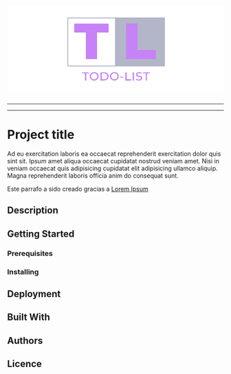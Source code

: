 <h1 align="center">
  <img src="https://github.com/iRaphiki/todo-list/blob/main/src/toDoListLogo.png" alt="ToDo-List">
</h1>

---
---

# Project title
Ad eu exercitation laboris ea occaecat reprehenderit exercitation dolor quis sint sit. Ipsum amet aliqua occaecat cupidatat nostrud veniam amet. Nisi in veniam occaecat quis adipisicing cupidatat elit adipisicing ullamco aliquip. Magna reprehenderit laboris officia anim do consequat sunt. 

Este parrafo a sido creado gracias a [Lorem Ipsum](https://www.lipsum.com/)
## Description

## Getting Started

### Prerequisites

### Installing

## Deployment

## Built With

## Authors

## Licence
